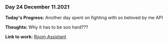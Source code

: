 ### Day 24 December 11.2021

**Today's Progress:** Another day spent on fighting with so beloved by me API

**Thoughts:** Why it has to be soo hard???

**Link to work:** [Room Assistant](https://github.com/Pablo203/RoomAssistant/)